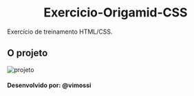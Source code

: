 <h1 align="center">Exercicio-Origamid-CSS</h1>

<p>Exercício de treinamento HTML/CSS.</p>

<h2>O projeto</h2>

![projeto](https://user-images.githubusercontent.com/81600750/140581412-7208c88d-0796-423e-affa-9c843695f236.png) 

#### Desenvolvido por: @vimossi
